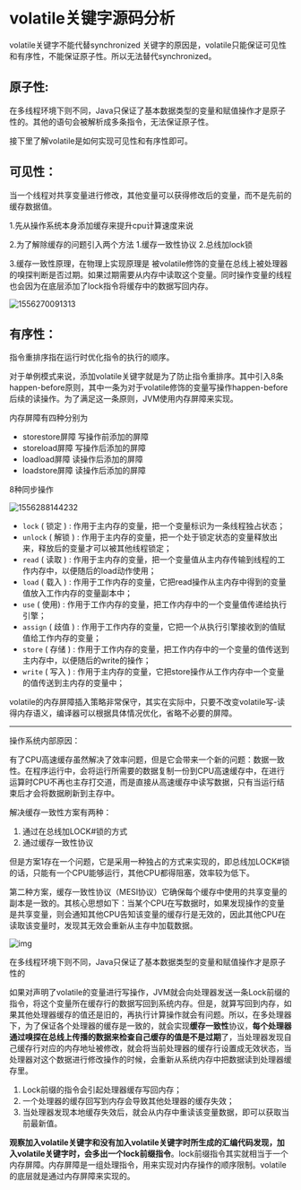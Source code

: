 # volatile关键字源码分析

volatile关键字不能代替synchronized 关键字的原因是，volatile只能保证可见性和有序性，不能保证原子性。所以无法替代synchronized。

## 原子性:

在多线程环境下则不同，Java只保证了基本数据类型的变量和赋值操作才是原子性的。其他的语句会被解析成多条指令，无法保证原子性。

接下里了解volatile是如何实现可见性和有序性即可。

## 可见性：

当一个线程对共享变量进行修改，其他变量可以获得修改后的变量，而不是先前的缓存数据值。

1.先从操作系统本身添加缓存来提升cpu计算速度来说

2.为了解除缓存的问题引入两个方法 1.缓存一致性协议 2.总线加lock锁

3.缓存一致性原理，在物理上实现原理是 被volatile修饰的变量在总线上被处理器的嗅探判断是否过期。如果过期需要从内存中读取这个变量。同时操作变量的线程也会因为在底层添加了lock指令将缓存中的数据写回内存。

![1556270091313](https://github.com/ZXZxin/ZXBlog/raw/master/Java/Concurrence/%E5%B9%B6%E5%8F%91%E5%9F%BA%E7%A1%80/assets/1556270091313.png)

## 有序性：

指令重排序指在运行时优化指令的执行的顺序。

对于单例模式来说，添加volatile关键字就是为了防止指令重排序。其中引入8条happen-before原则，其中一条为对于volatile修饰的变量写操作happen-before后续的读操作。为了满足这一条原则，JVM使用内存屏障来实现。

内存屏障有四种分别为

- storestore屏障 写操作前添加的屏障
- storeload屏障   写操作后添加的屏障
- loadload屏障    读操作后添加的屏障
- loadstore屏障    读操作后添加的屏障



8种同步操作

![1556288144232](https://github.com/ZXZxin/ZXBlog/raw/master/Java/Concurrence/%E5%B9%B6%E5%8F%91%E5%9F%BA%E7%A1%80/assets/1556288144232.png)

- `lock` ( 锁定 ) : 作用于主内存的变量，把一个变量标识为一条线程独占状态；
- `unlock` ( 解锁 ) : 作用于主内存的变量，把一个处于锁定状态的变量释放出来，释放后的变量才可以被其他线程锁定；
- `read` ( 读取 ) : 作用于主内存的变量，把一个变量值从主内存传输到线程的工作内存中，以便随后的load动作使用；
- `load` ( 载入 ) : 作用于工作内存的变量，它把read操作从主内存中得到的变量值放入工作内存的变量副本中；
- `use` ( 使用) : 作用于工作内存的变量，把工作内存中的一个变量值传递给执行引擎；
- `assign` ( 歧值 ) : 作用于工作内存的变量，它把一个从执行引擎接收到的值赋值给工作内存的变量；
- `store` ( 存储 ) : 作用于工作内存的变量，把工作内存中的一个变量的值传送到主内存中，以便随后的write的操作；
- `write` ( 写入 ) : 作用于主内存的变量，它把store操作从工作内存中一个变量的值传送到主内存的变量中；



volatile的内存屏障插入策略非常保守，其实在实际中，只要不改变volatile写-读得内存语义，编译器可以根据具体情况优化，省略不必要的屏障。



----





操作系统内部原因：

有了CPU高速缓存虽然解决了效率问题，但是它会带来一个新的问题：数据一致性。在程序运行中，会将运行所需要的数据复制一份到CPU高速缓存中，在进行运算时CPU不再也主存打交道，而是直接从高速缓存中读写数据，只有当运行结束后才会将数据刷新到主存中。



解决缓存一致性方案有两种：

1. 通过在总线加LOCK#锁的方式
2. 通过缓存一致性协议

但是方案1存在一个问题，它是采用一种独占的方式来实现的，即总线加LOCK#锁的话，只能有一个CPU能够运行，其他CPU都得阻塞，效率较为低下。

第二种方案，缓存一致性协议（MESI协议）它确保每个缓存中使用的共享变量的副本是一致的。其核心思想如下：当某个CPU在写数据时，如果发现操作的变量是共享变量，则会通知其他CPU告知该变量的缓存行是无效的，因此其他CPU在读取该变量时，发现其无效会重新从主存中加载数据。

![img](https://gitee.com/duchaochen/ycbbs.vip-1/raw/master/%E4%B8%AA%E4%BA%BA%E5%8D%9A%E5%AE%A2%E6%96%87%E7%AB%A0/002-images/sijava/201812082001.png)

在多线程环境下则不同，Java只保证了基本数据类型的变量和赋值操作才是原子性的



如果对声明了volatile的变量进行写操作，JVM就会向处理器发送一条Lock前缀的指令，将这个变量所在缓存行的数据写回到系统内存。但是，就算写回到内存，如果其他处理器缓存的值还是旧的，再执行计算操作就会有问题。所以，在多处理器下，为了保证各个处理器的缓存是一致的，就会实现**缓存一致性**协议，**每个处理器通过嗅探在总线上传播的数据来检查自己缓存的值是不是过期**了，当处理器发现自己缓存行对应的内存地址被修改，就会将当前处理器的缓存行设置成无效状态，当处理器对这个数据进行修改操作的时候，会重新从系统内存中把数据读到处理器缓存里。

1. Lock前缀的指令会引起处理器缓存写回内存；
2. 一个处理器的缓存回写到内存会导致其他处理器的缓存失效；
3. 当处理器发现本地缓存失效后，就会从内存中重读该变量数据，即可以获取当前最新值。



**观察加入volatile关键字和没有加入volatile关键字时所生成的汇编代码发现，加入volatile关键字时，会多出一个lock前缀指令**。lock前缀指令其实就相当于一个内存屏障。内存屏障是一组处理指令，用来实现对内存操作的顺序限制。volatile的底层就是通过内存屏障来实现的。



